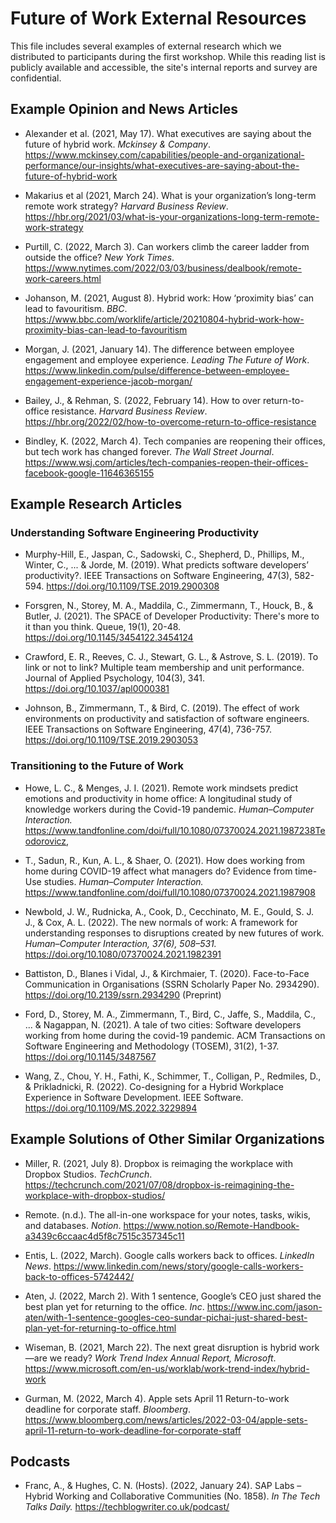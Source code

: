 # Future of Work External Resources

This file includes several examples of external research which we distributed to participants during the first workshop. While this reading list is publicly available and accessible, the site's internal reports and survey are confidential.

## Example Opinion and News Articles

* Alexander et al. (2021, May 17). What executives are saying about the future of hybrid work. *Mckinsey & Company*. https://www.mckinsey.com/capabilities/people-and-organizational-performance/our-insights/what-executives-are-saying-about-the-future-of-hybrid-work

 * Makarius et al (2021, March 24). What is your organization’s long-term remote work strategy? *Harvard Business Review*. https://hbr.org/2021/03/what-is-your-organizations-long-term-remote-work-strategy

* Purtill, C. (2022, March 3). Can workers climb the career ladder from outside the office? *New York Times*. https://www.nytimes.com/2022/03/03/business/dealbook/remote-work-careers.html

* Johanson, M. (2021, August 8). Hybrid work: How ‘proximity bias’ can lead to favouritism. *BBC*. https://www.bbc.com/worklife/article/20210804-hybrid-work-how-proximity-bias-can-lead-to-favouritism

* Morgan, J. (2021, January 14). The difference between employee engagement and employee experience. *Leading The Future of Work*. https://www.linkedin.com/pulse/difference-between-employee-engagement-experience-jacob-morgan/

* Bailey, J., & Rehman, S. (2022, February 14). How to over return-to-office resistance. *Harvard Business Review*. https://hbr.org/2022/02/how-to-overcome-return-to-office-resistance

* Bindley, K. (2022, March 4). Tech companies are reopening their offices, but tech work has changed forever. *The Wall Street Journal*. https://www.wsj.com/articles/tech-companies-reopen-their-offices-facebook-google-11646365155


## Example Research Articles

### Understanding Software Engineering Productivity
* Murphy-Hill, E., Jaspan, C., Sadowski, C., Shepherd, D., Phillips, M., Winter, C., ... & Jorde, M. (2019). What predicts software developers’ productivity?. IEEE Transactions on Software Engineering, 47(3), 582-594. https://doi.org/10.1109/TSE.2019.2900308

* Forsgren, N., Storey, M. A., Maddila, C., Zimmermann, T., Houck, B., & Butler, J. (2021). The SPACE of Developer Productivity: There's more to it than you think. Queue, 19(1), 20-48. https://doi.org/10.1145/3454122.3454124

* Crawford, E. R., Reeves, C. J., Stewart, G. L., & Astrove, S. L. (2019). To link or not to link? Multiple team membership and unit performance. Journal of Applied Psychology, 104(3), 341. https://doi.org/10.1037/apl0000381

* Johnson, B., Zimmermann, T., & Bird, C. (2019). The effect of work environments on productivity and satisfaction of software engineers. IEEE Transactions on Software Engineering, 47(4), 736-757. https://doi.org/10.1109/TSE.2019.2903053

### Transitioning to the Future of Work
* Howe, L. C., & Menges, J. I. (2021). Remote work mindsets predict emotions and productivity in home office: A longitudinal study of knowledge workers during the Covid-19 pandemic. *Human–Computer Interaction.* https://www.tandfonline.com/doi/full/10.1080/07370024.2021.1987238Teodorovicz, 

* T., Sadun, R., Kun, A. L., & Shaer, O. (2021). How does working from home during COVID-19 affect what managers do? Evidence from time-Use studies. *Human–Computer Interaction.* https://www.tandfonline.com/doi/full/10.1080/07370024.2021.1987908

* Newbold, J. W., Rudnicka, A., Cook, D., Cecchinato, M. E., Gould, S. J. J., & Cox, A. L. (2022). The new normals of work: A framework for understanding responses to disruptions created by new futures of work. *Human–Computer Interaction, 37(6), 508–531.* https://doi.org/10.1080/07370024.2021.1982391

* Battiston, D., Blanes i Vidal, J., & Kirchmaier, T. (2020). Face-to-Face Communication in Organisations (SSRN Scholarly Paper No. 2934290). https://doi.org/10.2139/ssrn.2934290 (Preprint)

* Ford, D., Storey, M. A., Zimmermann, T., Bird, C., Jaffe, S., Maddila, C., ... & Nagappan, N. (2021). A tale of two cities: Software developers working from home during the covid-19 pandemic. ACM Transactions on Software Engineering and Methodology (TOSEM), 31(2), 1-37. https://doi.org/10.1145/3487567

* Wang, Z., Chou, Y. H., Fathi, K., Schimmer, T., Colligan, P., Redmiles, D., & Prikladnicki, R. (2022). Co-designing for a Hybrid Workplace Experience in Software Development. IEEE Software. https://doi.org/10.1109/MS.2022.3229894

## Example Solutions of Other Similar Organizations

* Miller, R. (2021, July 8). Dropbox is reimaging the workplace with Dropbox Studios. _TechCrunch_. https://techcrunch.com/2021/07/08/dropbox-is-reimagining-the-workplace-with-dropbox-studios/

* Remote. (n.d.). The all-in-one workspace for your notes, tasks, wikis, and databases. _Notion_. https://www.notion.so/Remote-Handbook-a3439c6ccaac4d5f8c7515c357345c11

* Entis, L. (2022, March). Google calls workers back to offices. _LinkedIn News_. https://www.linkedin.com/news/story/google-calls-workers-back-to-offices-5742442/

* Aten, J. (2022, March 2). With 1 sentence, Google’s CEO just shared the best plan yet for returning to the office. _Inc_. https://www.inc.com/jason-aten/with-1-sentence-googles-ceo-sundar-pichai-just-shared-best-plan-yet-for-returning-to-office.html

* Wiseman, B. (2021, March 22). The next great disruption is hybrid work—are we ready? _Work Trend Index Annual Report, Microsoft_. https://www.microsoft.com/en-us/worklab/work-trend-index/hybrid-work

* Gurman, M. (2022, March 4). Apple sets April 11 Return-to-work deadline for corporate staff. _Bloomberg_. https://www.bloomberg.com/news/articles/2022-03-04/apple-sets-april-11-return-to-work-deadline-for-corporate-staff


## Podcasts
* Franc, A., & Hughes, C. N. (Hosts). (2022, January 24). SAP Labs – Hybrid Working and Collaborative Communities (No. 1858). _In The Tech Talks Daily._ https://techblogwriter.co.uk/podcast/
